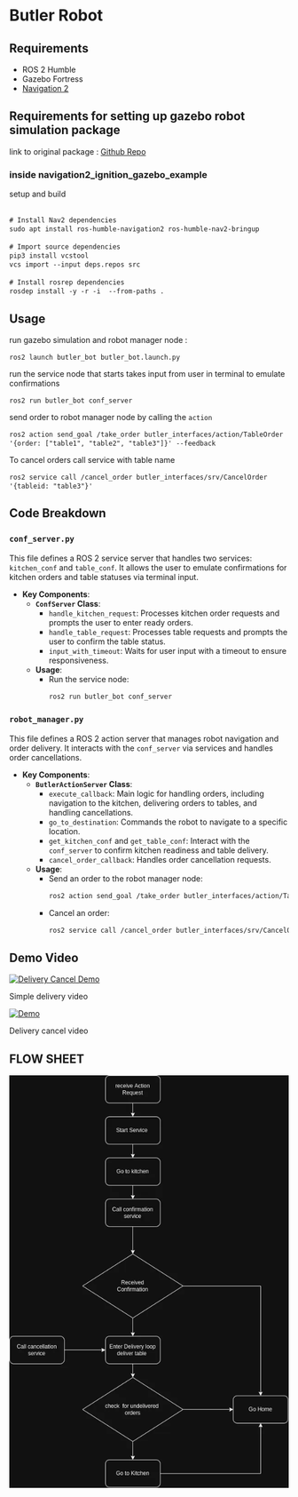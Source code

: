# Butler Robot 

## Requirements
 - ROS 2 Humble
 - Gazebo Fortress
 - [Navigation 2](https://navigation.ros.org/build_instructions/index.html#install)
   
## Requirements for setting up gazebo robot simulation package
link to original package : [Github Repo](https://github.com/art-e-fact/navigation2_ignition_gazebo_example)

### inside navigation2_ignition_gazebo_example

setup and build
```

# Install Nav2 dependencies
sudo apt install ros-humble-navigation2 ros-humble-nav2-bringup

# Import source dependencies
pip3 install vcstool
vcs import --input deps.repos src

# Install rosrep dependencies
rosdep install -y -r -i  --from-paths . 

```

## Usage

run gazebo simulation and robot manager node :

```
ros2 launch butler_bot butler_bot.launch.py
```

run the service node that starts takes input from user in terminal to emulate confirmations

```
ros2 run butler_bot conf_server 
```

send order to robot manager node by calling the `action`

```
ros2 action send_goal /take_order butler_interfaces/action/TableOrder '{order: ["table1", "table2", "table3"]}' --feedback
```

To cancel orders call service with table name

```
ros2 service call /cancel_order butler_interfaces/srv/CancelOrder '{tableid: "table3"}'
```

## Code Breakdown

### `conf_server.py`
This file defines a ROS 2 service server that handles two services: `kitchen_conf` and `table_conf`. It allows the user to emulate confirmations for kitchen orders and table statuses via terminal input.

- **Key Components**:
  - **`ConfServer` Class**:
    - `handle_kitchen_request`: Processes kitchen order requests and prompts the user to enter ready orders.
    - `handle_table_request`: Processes table requests and prompts the user to confirm the table status.
    - `input_with_timeout`: Waits for user input with a timeout to ensure responsiveness.
  - **Usage**:
    - Run the service node:  
      ```bash
      ros2 run butler_bot conf_server
      ```

### `robot_manager.py`
This file defines a ROS 2 action server that manages robot navigation and order delivery. It interacts with the `conf_server` via services and handles order cancellations.

- **Key Components**:
  - **`ButlerActionServer` Class**:
    - `execute_callback`: Main logic for handling orders, including navigation to the kitchen, delivering orders to tables, and handling cancellations.
    - `go_to_destination`: Commands the robot to navigate to a specific location.
    - `get_kitchen_conf` and `get_table_conf`: Interact with the `conf_server` to confirm kitchen readiness and table delivery.
    - `cancel_order_callback`: Handles order cancellation requests.
  - **Usage**:
    - Send an order to the robot manager node:  
      ```bash
      ros2 action send_goal /take_order butler_interfaces/action/TableOrder '{order: ["table1", "table2", "table3"]}' --feedback
      ```
    - Cancel an order:  
      ```bash
      ros2 service call /cancel_order butler_interfaces/srv/CancelOrder '{tableid: "table3"}'
      ```

## Demo Video

[![Delivery Cancel Demo](https://img.youtube.com/vi/OeQ2RmKH4vA/0.jpg)](https://youtu.be/OeQ2RmKH4vA)


Simple delivery video 


[![Demo](https://img.youtube.com/vi/WktzcJttmdk/0.jpg)](https://youtu.be/WktzcJttmdk)

Delivery cancel video 

## FLOW SHEET
![flowsheet](src/butler_bot/butler_flow.webp)

